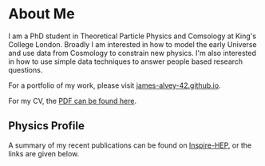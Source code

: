# About Me

I am a PhD student in Theoretical Particle Physics and Comsology at King's College London. Broadly I am interested in how to model the early Universe and use data from Cosmology to constrain new physics. I'm also interested in how to use simple data techniques to answer people based research questions.

For a portfolio of my work, please visit [james-alvey-42.github.io](https://james-alvey-42.github.io).

For my CV, the [PDF can be found here](https://james-alvey-42.github.io/assets/pdf/cv.pdf).

## Physics Profile

A summary of my recent publications can be found on [Inspire-HEP](http://inspirehep.net/search?p=exactauthor%3AJ.B.G.Alvey.1&sf=earliestdate), or the links are given below.


